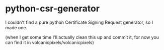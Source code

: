 python-csr-generator
====================

I couldn't find a pure python Certificate Signing Request generator, so I made one.


(when I get some time I'll actually clean this up and commit it, for now you can find it in volcanicpixels/volcanicpixels)
